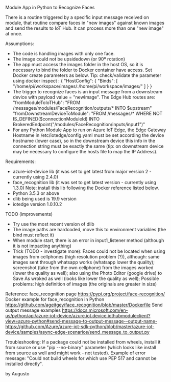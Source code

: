 Module App in Python to Recognize Faces

There is a routine triggered by a specific input message received on module, that routine compare faces in "new images" against known images and send the results to IoT Hub. It can process more than one "new image" at once.

Assumptions: 
- The code is handling images with only one face. 
- The image could not be upsidedown (or 90º rotation)
- The app must access the images folder in the host OS, so it is necessary to bind the folder to Docker container have access.
Set Docker create parameters as below. Tip: check/validate the parameter using docker inspect <container id>:
{
  "HostConfig": {
    "Binds": [
      "/home/pi/workspace/images/:/home/pi/workspace/images/"
    ]
  }
}
- The trigger to recognize faces is an input message from a downstream device with payload value = "newImage". The Edge Hub routes are:
"fromModuleToIoTHub": "FROM /messages/modules/FaceRecognition/outputs/* INTO $upstream"
"fromDownstreamDeviceToModule": "FROM /messages/* WHERE NOT IS_DEFINED($connectionModuleId) INTO BrokeredEndpoint("/modules/FaceRecognition/inputs/input1")"
- For any Python Module App to run on Azure IoT Edge, the Edge Gateway Hostname in /etc/iotedge/config.yaml must be set according the device hostname (lower case), so in the downstream device this info in the connection string must be exactly the same (tip: on downstream device may be necessary to configure the hosts file to map the IP Address).  


Requirements:
- azure-iot-device lib (it was set to get latest from major version 2 - currently using 2.4.0)
- face_recognition lib (it was set to get latest version - currently using 1.3.0) 
Note: install this lib following the Docker reference listed below.
- Python 3.5.3 or above
- dlib being used is 19.9 version
- iotedge version 1.0.10.2

TODO (improvements)
- Try use the most recent version of dlib
- The image paths are hardcoded, move this to environment variables (the bind must reflect it)
- When module start, there is an error in input1_listener method (although it is not impacting anything)
- Trick (TODO - investigate more): Faces could not be located when using images from cellphones (high resolution problem (?)), although:
same images sent through whatsapp works (whatsapp lower the quality);
screenshot (take from the own cellphone) from the images worked (lower the quality as well);
also using the Photo Editor (google drive) to Save As wroked as well (looks like lower the quality as well);
Possible problems: high definition of images (the originals are greater in size) 


Reference:
face_recognition page
https://pypi.org/project/face-recognition/
Docker example for face_recognition in Python
https://github.com/ageitgey/face_recognition/blob/master/Dockerfile
Send output message examples
https://docs.microsoft.com/en-us/python/api/azure-iot-device/azure.iot.device.iothubmoduleclient?view=azure-python#send-message-to-output-message--output-name-
https://github.com/Azure/azure-iot-sdk-python/blob/master/azure-iot-device/samples/async-edge-scenarios/send_message_to_output.py

Troubleshooting:
If a package could not be installed from wheels, install it from source or use "pip --no-binary" parameter (which looks like install from source as well and might work - not tested).
Example of error message: "Could not build wheels for <packageName> which use PEP 517 and cannot be installed directly".

by Augusto